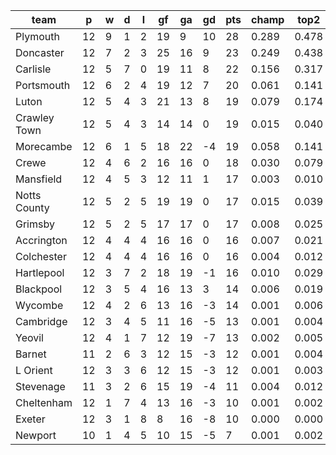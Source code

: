 |     team     | p  | w | d | l | gf | ga | gd | pts | champ | top2  | top3  | top4  |  5-7  | bot4  | bot3  | bot2  |
|--------------|----|---|---|---|----|----|----|-----|-------|-------|-------|-------|-------|-------|-------|-------|
| Plymouth     | 12 | 9 | 1 | 2 | 19 |  9 | 10 |  28 | 0.289 | 0.478 | 0.620 | 0.717 | 0.166 | 0.001 | 0.000 | 0.000|
| Doncaster    | 12 | 7 | 2 | 3 | 25 | 16 |  9 |  23 | 0.249 | 0.438 | 0.579 | 0.682 | 0.180 | 0.001 | 0.001 | 0.000|
| Carlisle     | 12 | 5 | 7 | 0 | 19 | 11 |  8 |  22 | 0.156 | 0.317 | 0.443 | 0.559 | 0.220 | 0.003 | 0.001 | 0.001|
| Portsmouth   | 12 | 6 | 2 | 4 | 19 | 12 |  7 |  20 | 0.061 | 0.141 | 0.237 | 0.335 | 0.247 | 0.011 | 0.006 | 0.003|
| Luton        | 12 | 5 | 4 | 3 | 21 | 13 |  8 |  19 | 0.079 | 0.174 | 0.283 | 0.381 | 0.258 | 0.010 | 0.006 | 0.003|
| Crawley Town | 12 | 5 | 4 | 3 | 14 | 14 |  0 |  19 | 0.015 | 0.040 | 0.075 | 0.117 | 0.173 | 0.066 | 0.045 | 0.024|
| Morecambe    | 12 | 6 | 1 | 5 | 18 | 22 | -4 |  19 | 0.058 | 0.141 | 0.230 | 0.324 | 0.247 | 0.014 | 0.008 | 0.004|
| Crewe        | 12 | 4 | 6 | 2 | 16 | 16 |  0 |  18 | 0.030 | 0.079 | 0.140 | 0.207 | 0.219 | 0.033 | 0.020 | 0.011|
| Mansfield    | 12 | 4 | 5 | 3 | 12 | 11 |  1 |  17 | 0.003 | 0.010 | 0.023 | 0.040 | 0.081 | 0.183 | 0.127 | 0.078|
| Notts County | 12 | 5 | 2 | 5 | 19 | 19 |  0 |  17 | 0.015 | 0.039 | 0.072 | 0.119 | 0.176 | 0.064 | 0.040 | 0.021|
| Grimsby      | 12 | 5 | 2 | 5 | 17 | 17 |  0 |  17 | 0.008 | 0.025 | 0.048 | 0.080 | 0.125 | 0.103 | 0.068 | 0.040|
| Accrington   | 12 | 4 | 4 | 4 | 16 | 16 |  0 |  16 | 0.007 | 0.021 | 0.042 | 0.070 | 0.128 | 0.116 | 0.078 | 0.042|
| Colchester   | 12 | 4 | 4 | 4 | 16 | 16 |  0 |  16 | 0.004 | 0.012 | 0.027 | 0.046 | 0.099 | 0.156 | 0.107 | 0.061|
| Hartlepool   | 12 | 3 | 7 | 2 | 18 | 19 | -1 |  16 | 0.010 | 0.029 | 0.052 | 0.089 | 0.144 | 0.094 | 0.059 | 0.032|
| Blackpool    | 12 | 3 | 5 | 4 | 16 | 13 |  3 |  14 | 0.006 | 0.019 | 0.041 | 0.071 | 0.126 | 0.119 | 0.080 | 0.048|
| Wycombe      | 12 | 4 | 2 | 6 | 13 | 16 | -3 |  14 | 0.001 | 0.006 | 0.015 | 0.028 | 0.067 | 0.225 | 0.161 | 0.103|
| Cambridge    | 12 | 3 | 4 | 5 | 11 | 16 | -5 |  13 | 0.001 | 0.004 | 0.008 | 0.016 | 0.043 | 0.314 | 0.236 | 0.155|
| Yeovil       | 12 | 4 | 1 | 7 | 12 | 19 | -7 |  13 | 0.002 | 0.005 | 0.015 | 0.027 | 0.063 | 0.247 | 0.179 | 0.112|
| Barnet       | 11 | 2 | 6 | 3 | 12 | 15 | -3 |  12 | 0.001 | 0.004 | 0.011 | 0.020 | 0.055 | 0.280 | 0.213 | 0.136|
| L Orient     | 12 | 3 | 3 | 6 | 12 | 15 | -3 |  12 | 0.001 | 0.003 | 0.007 | 0.013 | 0.038 | 0.346 | 0.270 | 0.183|
| Stevenage    | 11 | 3 | 2 | 6 | 15 | 19 | -4 |  11 | 0.004 | 0.012 | 0.024 | 0.041 | 0.085 | 0.192 | 0.138 | 0.086|
| Cheltenham   | 12 | 1 | 7 | 4 | 13 | 16 | -3 |  10 | 0.001 | 0.002 | 0.004 | 0.008 | 0.025 | 0.413 | 0.325 | 0.231|
| Exeter       | 12 | 3 | 1 | 8 |  8 | 16 | -8 |  10 | 0.000 | 0.000 | 0.002 | 0.003 | 0.014 | 0.565 | 0.473 | 0.364|
| Newport      | 10 | 1 | 4 | 5 | 10 | 15 | -5 |   7 | 0.001 | 0.002 | 0.004 | 0.008 | 0.025 | 0.445 | 0.361 | 0.265|
